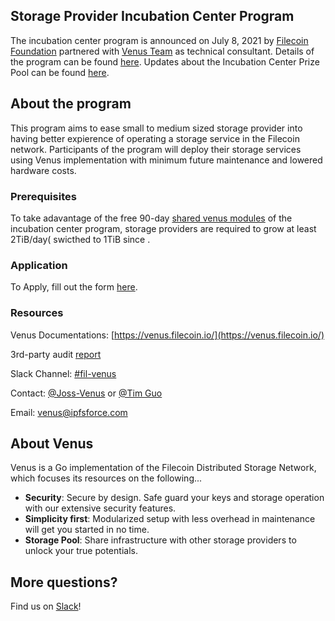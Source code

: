 ## Storage Provider Incubation Center Program

The incubation center program is announced on July 8, 2021 by [Filecoin Foundation](https://fil.org/) partnered with [Venus Team](https://filecoinproject.slack.com/archives/CEHHJNJS3) as technical consultant. Details of the program can be found [here](https://filecoinfoundation.medium.com/introducing-the-filecoin-storage-provider-incubation-center-ea8743e18e).
Updates about the Incubation Center Prize Pool can be found [here](https://venus.filecoin.io/incubation/Incubation_Center_Prize_Pool.html). 

## About the program

This program aims to ease small to medium sized storage provider into having better expierence of operating a storage service in the Filecoin network. Participants of the program will deploy their storage services using Venus implementation with minimum future maintenance and lowered hardware costs.

### Prerequisites

To take adavantage of the free 90-day [shared venus modules](https://venus.filecoin.io/guide/Using-venus-Shared-Modules.html#introducing-venus-modules) of the incubation center program, storage providers are required to grow at least 2TiB/day( swicthed to 1TiB since .

### Application 

To Apply, fill out the form [here](http://venusteam.mikecrm.com/1lmpQtj).

### Resources

Venus Documentations: [https://venus.filecoin.io/](https://venus.filecoin.io/)

3rd-party audit [report](https://leastauthority.com/static/publications/LeastAuthority_Filecoin_Foundation_Venus_Final_Audit_Report.pdf)

Slack Channel: [#fil-venus](https://filecoinproject.slack.com/archives/CEHHJNJS3)

Contact: [@Joss-Venus](https://filecoinproject.slack.com/archives/D01SD621WBT) or [@Tim Guo](https://filecoinproject.slack.com/archives/D0209UW29FE)

Email: [venus@ipfsforce.com](mailto:venus@ipfsforce.com)

## About Venus

Venus is a Go implementation of the Filecoin Distributed Storage Network, which focuses its resources  on the following...

- **Security**: Secure by design. Safe guard your keys and storage operation with our extensive security features.
- **Simplicity first**: Modularized setup with less overhead in maintenance will get you started in no time.
- **Storage Pool**: Share infrastructure with other storage providers to unlock your true potentials.

## More questions?

Find us on [Slack](https://filecoinproject.slack.com/archives/CEHHJNJS3)!
